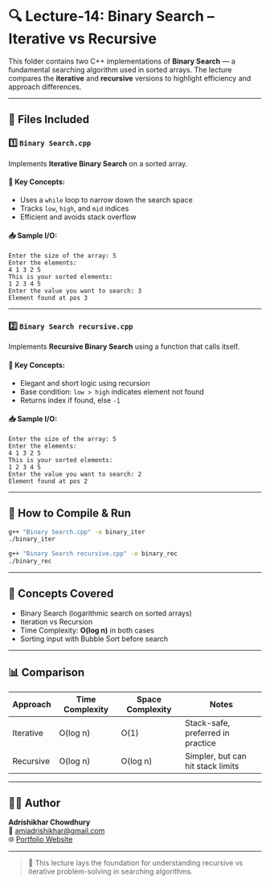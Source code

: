 # 🔍 Lecture-14: Binary Search – Iterative vs Recursive

This folder contains two C++ implementations of **Binary Search** — a fundamental searching algorithm used in sorted arrays. The lecture compares the **iterative** and **recursive** versions to highlight efficiency and approach differences.

---

## 📂 Files Included

### 1️⃣ `Binary Search.cpp`
Implements **Iterative Binary Search** on a sorted array.

#### 🔹 Key Concepts:
- Uses a `while` loop to narrow down the search space
- Tracks `low`, `high`, and `mid` indices
- Efficient and avoids stack overflow

#### 📥 Sample I/O:
```
Enter the size of the array: 5
Enter the elements:
4 1 3 2 5
This is your sorted elements:
1 2 3 4 5
Enter the value you want to search: 3
Element found at pos 3
```

---

### 2️⃣ `Binary Search recursive.cpp`
Implements **Recursive Binary Search** using a function that calls itself.

#### 🔹 Key Concepts:
- Elegant and short logic using recursion
- Base condition: `low > high` indicates element not found
- Returns index if found, else `-1`

#### 📥 Sample I/O:
```
Enter the size of the array: 5
Enter the elements:
4 1 3 2 5
This is your sorted elements:
1 2 3 4 5
Enter the value you want to search: 2
Element found at pos 2
```

---

## 🚀 How to Compile & Run

```bash
g++ "Binary Search.cpp" -o binary_iter
./binary_iter

g++ "Binary Search recursive.cpp" -o binary_rec
./binary_rec
```

---

## 🧠 Concepts Covered

- Binary Search (logarithmic search on sorted arrays)
- Iteration vs Recursion
- Time Complexity: **O(log n)** in both cases
- Sorting input with Bubble Sort before search

---

## 📊 Comparison

| Approach   | Time Complexity | Space Complexity | Notes                      |
|------------|-----------------|------------------|----------------------------|
| Iterative  | O(log n)        | O(1)              | Stack-safe, preferred in practice |
| Recursive  | O(log n)        | O(log n)          | Simpler, but can hit stack limits |

---

## 👨‍💻 Author

**Adrishikhar Chowdhury**  
📧 amiadrishikhar@gmail.com  
🌐 [Portfolio Website](https://adrishikharchowdhury.glitch.me)

---

> 📘 This lecture lays the foundation for understanding recursive vs iterative problem-solving in searching algorithms.
